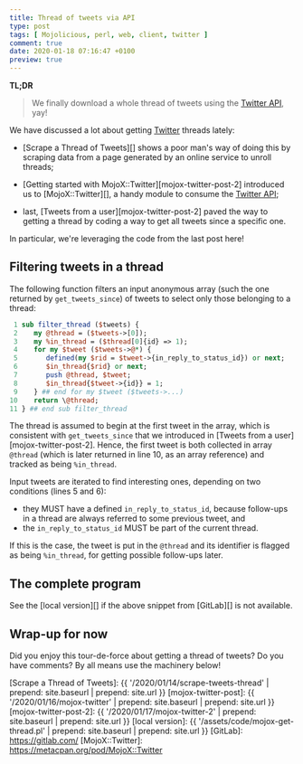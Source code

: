 ```yaml
---
title: Thread of tweets via API
type: post
tags: [ Mojolicious, perl, web, client, twitter ]
comment: true
date: 2020-01-18 07:16:47 +0100
preview: true
---
```


**TL;DR**

> We finally download a whole thread of tweets using the [Twitter API][], yay!

We have discussed a lot about getting [Twitter][] threads lately:

- [Scrape a Thread of Tweets][] shows a poor man's way of doing this by
scraping data from a page generated by an online service to unroll threads;

- [Getting started with MojoX::Twitter][mojox-twitter-post-2] introduced us to [MojoX::Twitter][], a handy module to consume the [Twitter API][];

- last, [Tweets from a user][mojox-twitter-post-2] paved the way to getting a
thread by coding a way to get all tweets since a specific one.

In particular, we're leveraging the code from the last post here!

## Filtering tweets in a thread

The following function filters an input anonymous array (such the one returned
by `get_tweets_since`) of tweets to select only those belonging to a thread:

```perl
 1 sub filter_thread ($tweets) {
 2    my @thread = ($tweets->[0]);
 3    my %in_thread = ($thread[0]{id} => 1);
 4    for my $tweet ($tweets->@*) {
 5       defined(my $rid = $tweet->{in_reply_to_status_id}) or next;
 6       $in_thread{$rid} or next;
 7       push @thread, $tweet;
 8       $in_thread{$tweet->{id}} = 1;
 9    } ## end for my $tweet ($tweets->...)
10    return \@thread;
11 } ## end sub filter_thread
```

The thread is assumed to begin at the first tweet in the array, which is
consistent with `get_tweets_since` that we introduced in [Tweets from a
user][mojox-twitter-post-2]. Hence, the first tweet is both collected in
array `@thread` (which is later returned in line 10, as an array reference)
and tracked as being `%in_thread`.

Input tweets are iterated to find interesting ones, depending on two
conditions (lines 5 and 6):

- they MUST have a defined `in_reply_to_status_id`, because follow-ups in a
  thread are always referred to some previous tweet, and
- the `in_reply_to_status_id` MUST be part of the current thread.

If this is the case, the tweet is put in the `@thread` and its identifier is
flagged as being `%in_thread`, for getting possible follow-ups later.


## The complete program

<script src="https://gitlab.com/polettix/notechs/snippets/1930737.js"></script>

See the [local version][] if the above snippet from [GitLab][] is not available.

## Wrap-up for now

Did you enjoy this tour-de-force about getting a thread of tweets? Do you
have comments? By all means use the machinery below!


[Twitter]: https://twitter.com/
[Twitter API]: https://developer.twitter.com/
[Scrape a Thread of Tweets]: {{ '/2020/01/14/scrape-tweets-thread' | prepend: site.baseurl | prepend: site.url }}
[mojox-twitter-post]: {{ '/2020/01/16/mojox-twitter' | prepend: site.baseurl | prepend: site.url }}
[mojox-twitter-post-2]: {{ '/2020/01/17/mojox-twitter-2' | prepend: site.baseurl | prepend: site.url }}
[local version]: {{ '/assets/code/mojox-get-thread.pl' | prepend: site.baseurl | prepend: site.url }}
[GitLab]: https://gitlab.com/
[MojoX::Twitter]: https://metacpan.org/pod/MojoX::Twitter
